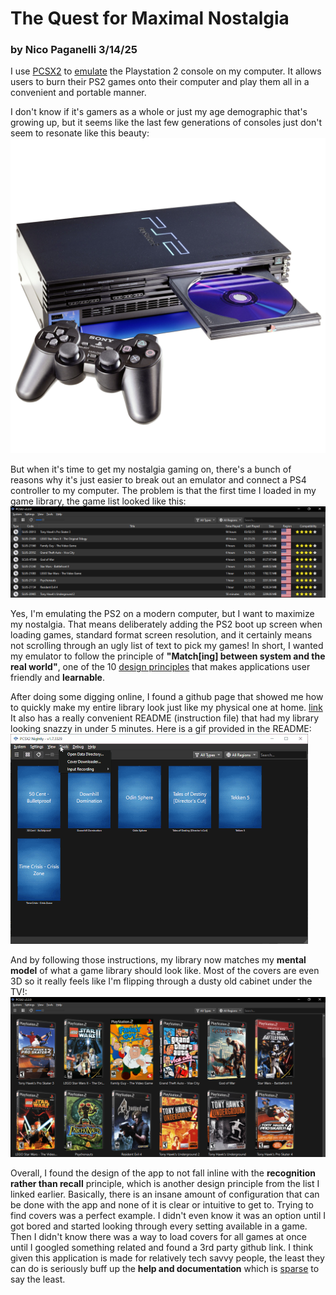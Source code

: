 # The Quest for Maximal Nostalgia
### by Nico Paganelli 3/14/25

I use [PCSX2](https://pcsx2.net/) to [emulate](https://en.wikipedia.org/wiki/Video_game_console_emulator) the Playstation 2 console on my computer. It allows users to burn their PS2 games onto their computer and play them all in a convenient and portable manner.

I don't know if it's gamers as a whole or just my age demographic that's growing up, but it seems like the last few generations of consoles just don't seem to resonate like this beauty:
![](ps2.png)

But when it's time to get my nostalgia gaming on, there's a bunch of reasons why it's just easier to break out an emulator and connect a PS4 controller to my computer. The problem is that the first time I loaded in my game library, the game list looked like this:
![](ugly-library.png)

Yes, I'm emulating the PS2 on a modern computer, but I want to maximize my nostalgia. That means deliberately adding the PS2 boot up screen when loading games, standard format screen resolution, and it certainly means not scrolling through an ugly list of text to pick my games! In short, I wanted my emulator to follow the principle of **"Match[ing] between system and the real world"**, one of the 10 [design principles](https://www.nngroup.com/articles/ten-usability-heuristics/) that makes applications user friendly and **learnable**.

After doing some digging online, I found a github page that showed me how to quickly make my entire library look just like my physical one at home. [link](https://github.com/xlenore/ps2-covers)
It also has a really convenient README (instruction file) that had my library looking snazzy in under 5 minutes. Here is a gif provided in the README:
![](readme.gif)

And by following those instructions, my library now matches my **mental model** of what a game library should look like. Most of the covers are even 3D so it really feels like I'm flipping through a dusty old cabinet under the TV!:
![](nice-library.png)

Overall, I found the design of the app to not fall inline with the **recognition rather than recall** principle, which is another design principle from the list I linked earlier. Basically, there is an insane amount of configuration that can be done with the app and none of it is clear or intuitive to get to. 
Trying to find covers was a perfect example. I didn't even know it was an option until I got bored and started looking through every setting available in a game. Then I didn't know there was a way to load covers for all games at once until I googled something related and found a 3rd party github link. 
I think given this application is made for relatively tech savvy people, the least they can do is seriously buff up the **help and documentation** which is [sparse](https://pcsx2.net/docs/) to say the least.

